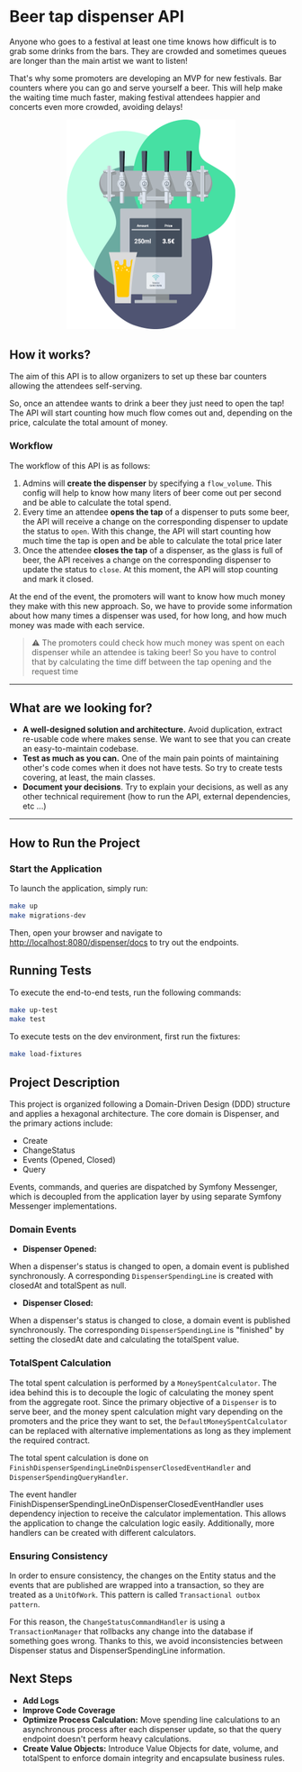 # Beer tap dispenser API

Anyone who goes to a festival at least one time knows how difficult is to grab some drinks from the bars. They are
crowded and sometimes queues are longer than the main artist we want to listen!

That's why some promoters are developing an MVP for new festivals. Bar counters where you can go and serve yourself
a beer. This will help make the waiting time much faster, making festival attendees happier and concerts even more
crowded, avoiding delays!

<p align="center">
    <img alt="Tap dispenser" width="300px" src="./.github/assets/dispenser.png" />
</p>

## How it works?

The aim of this API is to allow organizers to set up these bar counters allowing the attendees self-serving.

So, once an attendee wants to drink a beer they just need to open the tap! The API will start counting how much flow
comes out and, depending on the price, calculate the total amount of money.

### Workflow

The workflow of this API is as follows:

1. Admins will **create the dispenser** by specifying a `flow_volume`. This config will help to know how many liters of
   beer come out per second and be able to calculate the total spend.
2. Every time an attendee **opens the tap** of a dispenser to puts some beer, the API will receive a change on the
   corresponding dispenser to update the status to `open`. With this change, the API will start counting how much time
   the tap is open and be able to calculate the total price later
3. Once the attendee **closes the tap** of a dispenser, as the glass is full of beer, the API receives a change on the
   corresponding dispenser to update the status to `close`. At this moment, the API will stop counting and mark it
   closed.

At the end of the event, the promoters will want to know how much money they make with this new approach. So, we have to
provide some information about how many times a dispenser was used, for how long, and how much money was made with each
service.

> ⚠️ The promoters could check how much money was spent on each dispenser while an attendee is taking beer!
> So you have to control that by calculating the time diff between the tap opening and the request time

---

## What are we looking for?

* **A well-designed solution and architecture.** Avoid duplication, extract re-usable code
  where makes sense. We want to see that you can create an easy-to-maintain codebase.
* **Test as much as you can.** One of the main pain points of maintaining other's code
  comes when it does not have tests. So try to create tests covering, at least, the main classes.
* **Document your decisions**. Try to explain your decisions, as well as any other technical requirement (how to run the
  API, external dependencies, etc ...)

---

## How to Run the Project

### Start the Application

To launch the application, simply run:

```bash
make up
make migrations-dev
```

Then, open your browser and navigate to [http://localhost:8080/dispenser/docs](http://localhost:8080/dispenser/docs) to try out the endpoints.

## Running Tests

To execute the end-to-end tests, run the following commands:

```bash
make up-test
make test
```

To execute tests on the dev environment, first run the fixtures:
```bash
make load-fixtures
```

## Project Description

This project is organized following a Domain-Driven Design (DDD) structure and applies a hexagonal architecture. The core domain is Dispenser, and the primary actions include:

- Create
- ChangeStatus
- Events (Opened, Closed)
- Query

Events, commands, and queries are dispatched by Symfony Messenger, which is decoupled from the application layer by using separate Symfony Messenger implementations.

### Domain Events

- **Dispenser Opened:**

When a dispenser's status is changed to open, a domain event is published synchronously. A corresponding `DispenserSpendingLine` is created with closedAt and totalSpent as null.

- **Dispenser Closed:**

When a dispenser's status is changed to close, a domain event is published synchronously. The corresponding `DispenserSpendingLine` is "finished" by setting the closedAt date and calculating the totalSpent value.

### TotalSpent Calculation
The total spent calculation is performed by a `MoneySpentCalculator`. The idea behind this is to decouple the logic of calculating the money spent from the aggregate root. 
Since the primary objective of a `Dispenser` is to serve beer, and the money spent calculation might vary depending on the promoters and the price they want to set, the `DefaultMoneySpentCalculator` can be replaced with alternative implementations as long as they implement the required contract.

The total spent calculation is done on `FinishDispenserSpendingLineOnDispenserClosedEventHandler` and `DispenserSpendingQueryHandler`.

The event handler FinishDispenserSpendingLineOnDispenserClosedEventHandler uses dependency injection to receive the calculator implementation. This allows the application to change the calculation logic easily. Additionally, more handlers can be created with different calculators.

### Ensuring Consistency

In order to ensure consistency, the changes on the Entity status and the events that are published are wrapped into a transaction, so they are treated as a `UnitOfWork`. This pattern is called `Transactional outbox pattern`. 

For this reason, the `ChangeStatusCommandHandler` is using a `TransactionManager` that rollbacks any change into the database if something goes wrong. Thanks to this, we avoid inconsistencies between Dispenser status and DispenserSpendingLine information.

## Next Steps

- **Add Logs**
- **Improve Code Coverage**
- **Optimize Process Calculation:** Move spending line calculations to an asynchronous process after each dispenser update, so that the query endpoint doesn't perform heavy calculations.
- **Create Value Objects:** Introduce Value Objects for date, volume, and totalSpent to enforce domain integrity and encapsulate business rules.
